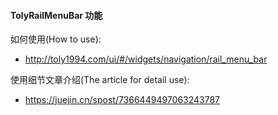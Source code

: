 #### TolyRailMenuBar 功能

如何使用(How to use):
- http://toly1994.com/ui/#/widgets/navigation/rail_menu_bar

使用细节文章介绍(The article for detail  use):
- https://juejin.cn/spost/7366449497063243787


